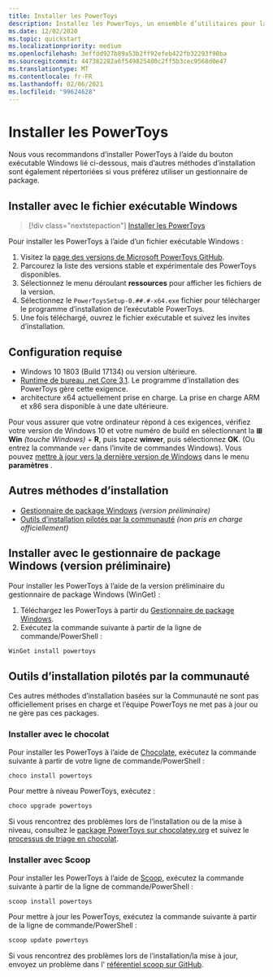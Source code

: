 ```yaml
---
title: Installer les PowerToys
description: Installez les PowerToys, un ensemble d’utilitaires pour la personnalisation de Windows 10, à l’aide d’un fichier exécutable ou d’un gestionnaire de package (WinGet, chocolaty, Scoop).
ms.date: 12/02/2020
ms.topic: quickstart
ms.localizationpriority: medium
ms.openlocfilehash: 3effdd927b89a53b2ff92efeb422fb32293f98ba
ms.sourcegitcommit: 447382282a6f549825480c2ff5b3cec9568d0e47
ms.translationtype: MT
ms.contentlocale: fr-FR
ms.lasthandoff: 02/06/2021
ms.locfileid: "99624628"
---
```

# <a name="install-powertoys"></a>Installer les PowerToys

Nous vous recommandons d’installer PowerToys à l’aide du bouton exécutable Windows lié ci-dessous, mais d’autres méthodes d’installation sont également répertoriées si vous préférez utiliser un gestionnaire de package.

## <a name="install-with-windows-executable-file"></a>Installer avec le fichier exécutable Windows

> [!div class="nextstepaction"]
> [Installer les PowerToys](https://aka.ms/installpowertoys)

Pour installer les PowerToys à l’aide d’un fichier exécutable Windows :

1. Visitez la [page des versions de Microsoft PowerToys GitHub](https://github.com/microsoft/PowerToys/releases/).
2. Parcourez la liste des versions stable et expérimentale des PowerToys disponibles.
3. Sélectionnez le menu déroulant **ressources** pour afficher les fichiers de la version.
4. Sélectionnez le `PowerToysSetup-0.##.#-x64.exe` fichier pour télécharger le programme d’installation de l’exécutable PowerToys.
5. Une fois téléchargé, ouvrez le fichier exécutable et suivez les invites d’installation.

## <a name="requirements"></a>Configuration requise

- Windows 10 1803 (Build 17134) ou version ultérieure.
- [Runtime de bureau .net Core 3,1](https://dotnet.microsoft.com/download/dotnet-core/thank-you/runtime-desktop-3.1.4-windows-x64-installer). Le programme d’installation des PowerToys gère cette exigence.
- architecture x64 actuellement prise en charge. La prise en charge ARM et x86 sera disponible à une date ultérieure.

Pour vous assurer que votre ordinateur répond à ces exigences, vérifiez votre version de Windows 10 et votre numéro de build en sélectionnant la **⊞ Win** *(touche Windows)*  +  **R**, puis tapez **winver**, puis sélectionnez **OK**. (Ou entrez la commande `ver` dans l’invite de commandes Windows). Vous pouvez [mettre à jour vers la dernière version de Windows](ms-settings:windowsupdate) dans le menu **paramètres** .

## <a name="alternative-install-methods"></a>Autres méthodes d’installation

<!--  - **[Windows executable .exe file](#install-with-windows-executable-file)** *(Recommended)* -->
- [Gestionnaire de package Windows](#install-with-windows-package-manager-preview) *(version préliminaire)*
- [Outils d’installation pilotés par la communauté](#community-driven-install-tools) *(non pris en charge officiellement)*

## <a name="install-with-windows-package-manager-preview"></a>Installer avec le gestionnaire de package Windows (version préliminaire)

Pour installer les PowerToys à l’aide de la version préliminaire du gestionnaire de package Windows (WinGet) :

1. Téléchargez les PowerToys à partir du [Gestionnaire de package Windows](https://github.com/microsoft/winget-cli/releases).
2. Exécutez la commande suivante à partir de la ligne de commande/PowerShell :

```powershell
WinGet install powertoys
```

## <a name="community-driven-install-tools"></a>Outils d’installation pilotés par la communauté

Ces autres méthodes d’installation basées sur la Communauté ne sont pas officiellement prises en charge et l’équipe PowerToys ne met pas à jour ou ne gère pas ces packages.

### <a name="install-with-chocolatey"></a>Installer avec le chocolat

Pour installer les PowerToys à l’aide de [Chocolate](https://chocolatey.org/), exécutez la commande suivante à partir de votre ligne de commande/PowerShell :

```powershell
choco install powertoys
```

Pour mettre à niveau PowerToys, exécutez :

```powershell
choco upgrade powertoys
```

Si vous rencontrez des problèmes lors de l’installation ou de la mise à niveau, consultez le [package PowerToys sur chocolatey.org](https://chocolatey.org/packages/powertoys) et suivez le [processus de triage en chocolat](https://chocolatey.org/docs/package-triage-process).

### <a name="install-with-scoop"></a>Installer avec Scoop

Pour installer les PowerToys à l’aide de [Scoop](https://scoop.sh/), exécutez la commande suivante à partir de la ligne de commande/PowerShell :

```powershell
scoop install powertoys
```

Pour mettre à jour les PowerToys, exécutez la commande suivante à partir de la ligne de commande/PowerShell :

```powershell
scoop update powertoys
```

Si vous rencontrez des problèmes lors de l’installation/la mise à jour, envoyez un problème dans l' [référentiel scoop sur GitHub](https://github.com/lukesampson/scoop/issues).

